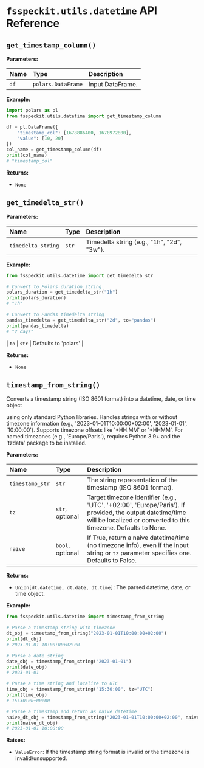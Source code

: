 # `fsspeckit.utils.datetime` API Reference

## `get_timestamp_column()`

**Parameters:**

| Name | Type | Description |
|:---|:---|:---|
| `df` | `polars.DataFrame` | Input DataFrame. |

**Example:**

```python
import polars as pl
from fsspeckit.utils.datetime import get_timestamp_column

df = pl.DataFrame({
    "timestamp_col": [1678886400, 1678972800],
    "value": [10, 20]
})
col_name = get_timestamp_column(df)
print(col_name)
# "timestamp_col"
```

**Returns:**

- `None`

## `get_timedelta_str()`

**Parameters:**

| Name | Type | Description |
|:---|:---|:---|
| `timedelta_string` | `str` | Timedelta string (e.g., "1h", "2d", "3w"). |

**Example:**

```python
from fsspeckit.utils.datetime import get_timedelta_str

# Convert to Polars duration string
polars_duration = get_timedelta_str("1h")
print(polars_duration)
# "1h"

# Convert to Pandas timedelta string
pandas_timedelta = get_timedelta_str("2d", to="pandas")
print(pandas_timedelta)
# "2 days"
```

| `to` | `str` | Defaults to 'polars' |

**Returns:**

- `None`

## `timestamp_from_string()`

Converts a timestamp string (ISO 8601 format) into a datetime, date, or time object

using only standard Python libraries. Handles strings with or without timezone information (e.g., '2023-01-01T10:00:00+02:00', '2023-01-01', '10:00:00'). Supports timezone offsets like '+HH:MM' or '+HHMM'. For named timezones (e.g., 'Europe/Paris'), requires Python 3.9+ and the 'tzdata' package to be installed.

**Parameters:**

| Name | Type | Description |
|:---|:---|:---|
| `timestamp_str` | `str` | The string representation of the timestamp (ISO 8601 format). |
| `tz` | `str`, optional | Target timezone identifier (e.g., 'UTC', '+02:00', 'Europe/Paris'). If provided, the output datetime/time will be localized or converted to this timezone. Defaults to None. |
| `naive` | `bool`, optional | If True, return a naive datetime/time (no timezone info), even if the input string or `tz` parameter specifies one. Defaults to False. |

**Returns:**

- `Union[dt.datetime, dt.date, dt.time]`: The parsed datetime, date, or time object.

**Example:**

```python
from fsspeckit.utils.datetime import timestamp_from_string

# Parse a timestamp string with timezone
dt_obj = timestamp_from_string("2023-01-01T10:00:00+02:00")
print(dt_obj)
# 2023-01-01 10:00:00+02:00

# Parse a date string
date_obj = timestamp_from_string("2023-01-01")
print(date_obj)
# 2023-01-01

# Parse a time string and localize to UTC
time_obj = timestamp_from_string("15:30:00", tz="UTC")
print(time_obj)
# 15:30:00+00:00

# Parse a timestamp and return as naive datetime
naive_dt_obj = timestamp_from_string("2023-01-01T10:00:00+02:00", naive=True)
print(naive_dt_obj)
# 2023-01-01 10:00:00
```

**Raises:**

- `ValueError`: If the timestamp string format is invalid or the timezone is invalid/unsupported.
